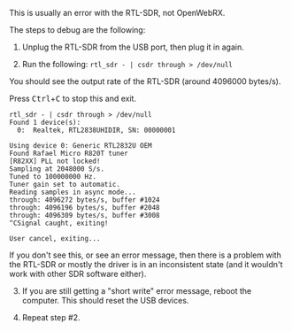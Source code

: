 This is usually an error with the RTL-SDR, not OpenWebRX.

The steps to debug are the following:

1. Unplug the RTL-SDR from the USB port, then plug it in again.

2. Run the following: `rtl_sdr - | csdr through > /dev/null`

You should see the output rate of the RTL-SDR (around 4096000 bytes/s). 

Press <kbd>Ctrl</kbd>+<kbd>C</kbd> to stop this and exit. 

```
rtl_sdr - | csdr through > /dev/null
Found 1 device(s):
  0:  Realtek, RTL2838UHIDIR, SN: 00000001

Using device 0: Generic RTL2832U OEM
Found Rafael Micro R820T tuner
[R82XX] PLL not locked!
Sampling at 2048000 S/s.
Tuned to 100000000 Hz.
Tuner gain set to automatic.
Reading samples in async mode...
through: 4096272 bytes/s, buffer #1024
through: 4096196 bytes/s, buffer #2048
through: 4096309 bytes/s, buffer #3008
^CSignal caught, exiting!

User cancel, exiting...
```

If you don't see this, or see an error message, then there is a problem with the RTL-SDR or mostly the driver is in an inconsistent state (and it wouldn't work with other SDR software either).

3. If you are still getting a "short write" error message, reboot the computer. This should reset the USB devices.

4. Repeat step #2.